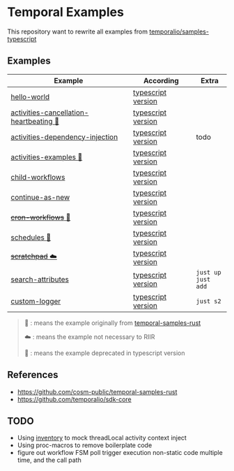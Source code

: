 # Temporal Examples

This repository want to rewrite all examples
from [temporalio/samples-typescript](https://github.com/temporalio/samples-typescript)

## Examples

| Example                                                                           | According                                                                                                             | Extra                      |
|-----------------------------------------------------------------------------------|-----------------------------------------------------------------------------------------------------------------------|----------------------------|
| [hello-world](./hello-world)                                                      | [typescript version](https://github.com/temporalio/samples-typescript/tree/main/hello-world)                          |                            |
| [activities-cancellation-heartbeating 🦀](./activities-cancellation-heartbeating) | [typescript version](https://github.com/temporalio/samples-typescript/tree/main/activities-cancellation-heartbeating) |                            |
| [activities-dependency-injection](./activities-dependency-injection)              | [typescript version](https://github.com/temporalio/samples-typescript/tree/main/activities-dependency-injection)      | todo                       |
| [activities-examples 🦀](./activities-examples)                                   | [typescript version](https://github.com/temporalio/samples-typescript/tree/main/activities-examples)                  |                            |
| [child-workflows](./child-workflows)                                              | [typescript version](https://github.com/temporalio/samples-typescript/tree/main/child-workflows)                      |                            |
| [continue-as-new](./continue-as-new)                                              | [typescript version](https://github.com/temporalio/samples-typescript/tree/main/continue-as-new)                      |                            |
| [~~cron-workflows~~ 🚫](./cron-workflows)                                         | [typescript version](https://github.com/temporalio/samples-typescript/tree/main/cron-workflows)                       |                            |
| [schedules 🦀](./schedules)                                                       | [typescript version](https://github.com/temporalio/samples-typescript/tree/main/schedules)                            |                            |
| [~~scratchpad~~ ☁️](./scratchpad)                                                 | [typescript version](https://github.com/temporalio/samples-typescript/tree/main/scratchpad)                           |                            |
| [search-attributes](./search-attributes)                                          | [typescript version](https://github.com/temporalio/samples-typescript/tree/main/search-attributes)                    | `just up` <br/> `just add` |
| [custom-logger](./custom-logger)                                                  | [typescript version](https://github.com/temporalio/samples-typescript/tree/main/custom-logger)                        | `just s2`                  |

> 🦀 : means the example originally
> from [temporal-samples-rust](https://github.com/cosm-public/temporal-samples-rust)
>
> ☁️ : means the example not necessary to RIIR
>
> 🚫 : means the example deprecated in typescript version

## References

- https://github.com/cosm-public/temporal-samples-rust
- https://github.com/temporalio/sdk-core

## TODO

- Using [inventory](https://github.com/dtolnay/inventory) to mock threadLocal activity context
  inject
- Using proc-macros to remove boilerplate code
- figure out workflow FSM poll trigger execution non-static code multiple time, and the call path
